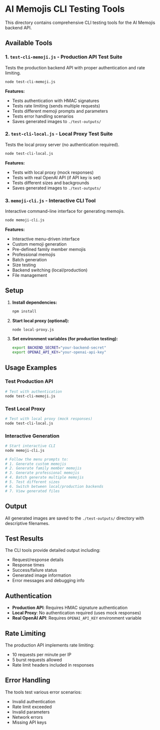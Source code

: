 # AI Memojis CLI Testing Tools

This directory contains comprehensive CLI testing tools for the AI Memojis backend API.

## Available Tools

### 1. `test-cli-memoji.js` - Production API Test Suite
Tests the production backend API with proper authentication and rate limiting.

```bash
node test-cli-memoji.js
```

**Features:**
- Tests authentication with HMAC signatures
- Tests rate limiting (sends multiple requests)
- Tests different memoji prompts and parameters
- Tests error handling scenarios
- Saves generated images to `./test-outputs/`

### 2. `test-cli-local.js` - Local Proxy Test Suite
Tests the local proxy server (no authentication required).

```bash
node test-cli-local.js
```

**Features:**
- Tests with local proxy (mock responses)
- Tests with real OpenAI API (if API key is set)
- Tests different sizes and backgrounds
- Saves generated images to `./test-outputs/`

### 3. `memoji-cli.js` - Interactive CLI Tool
Interactive command-line interface for generating memojis.

```bash
node memoji-cli.js
```

**Features:**
- Interactive menu-driven interface
- Custom memoji generation
- Pre-defined family member memojis
- Professional memojis
- Batch generation
- Size testing
- Backend switching (local/production)
- File management

## Setup

1. **Install dependencies:**
   ```bash
   npm install
   ```

2. **Start local proxy (optional):**
   ```bash
   node local-proxy.js
   ```

3. **Set environment variables (for production testing):**
   ```bash
   export BACKEND_SECRET="your-backend-secret"
   export OPENAI_API_KEY="your-openai-api-key"
   ```

## Usage Examples

### Test Production API
```bash
# Test with authentication
node test-cli-memoji.js
```

### Test Local Proxy
```bash
# Test with local proxy (mock responses)
node test-cli-local.js
```

### Interactive Generation
```bash
# Start interactive CLI
node memoji-cli.js

# Follow the menu prompts to:
# 1. Generate custom memojis
# 2. Generate family member memojis
# 3. Generate professional memojis
# 4. Batch generate multiple memojis
# 5. Test different sizes
# 6. Switch between local/production backends
# 7. View generated files
```

## Output

All generated images are saved to the `./test-outputs/` directory with descriptive filenames.

## Test Results

The CLI tools provide detailed output including:
- Request/response details
- Response times
- Success/failure status
- Generated image information
- Error messages and debugging info

## Authentication

- **Production API**: Requires HMAC signature authentication
- **Local Proxy**: No authentication required (uses mock responses)
- **Real OpenAI API**: Requires `OPENAI_API_KEY` environment variable

## Rate Limiting

The production API implements rate limiting:
- 10 requests per minute per IP
- 5 burst requests allowed
- Rate limit headers included in responses

## Error Handling

The tools test various error scenarios:
- Invalid authentication
- Rate limit exceeded
- Invalid parameters
- Network errors
- Missing API keys
